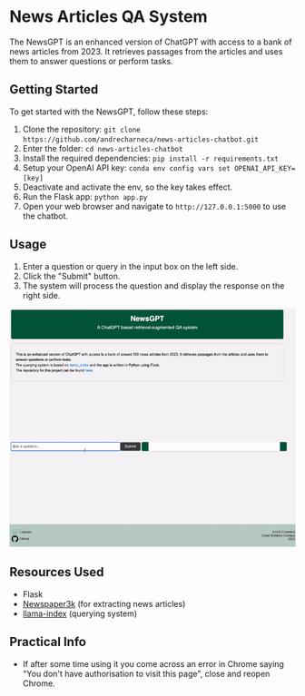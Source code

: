 # News Articles QA System

The NewsGPT is an enhanced version of ChatGPT with access to a bank of news articles from 2023. It retrieves passages from the articles and uses them to answer questions or perform tasks.

## Getting Started

To get started with the NewsGPT, follow these steps:

1. Clone the repository: `git clone https://github.com/andrecharneca/news-articles-chatbot.git`
2. Enter the folder: `cd news-articles-chatbot`
3. Install the required dependencies: `pip install -r requirements.txt`
4. Setup your OpenAI API key: `conda env config vars set OPENAI_API_KEY=[key]`
5. Deactivate and activate the env, so the key takes effect.
6. Run the Flask app: `python app.py`
7. Open your web browser and navigate to `http://127.0.0.1:5000` to use the chatbot.

## Usage

1. Enter a question or query in the input box on the left side.
2. Click the "Submit" button.
3. The system will process the question and display the response on the right side.

<img src="data/images/newsgpt.gif" alt="Alt Text" width="900">

## Resources Used

- Flask
- [Newspaper3k](https://newspaper.readthedocs.io/en/latest/) (for extracting news articles)
- [llama-index](https://github.com/jerryjliu/llama_index) (querying system)

## Practical Info
 - If after some time using it you come across an error in Chrome saying "You don't have authorisation to visit this page", close and reopen Chrome.
